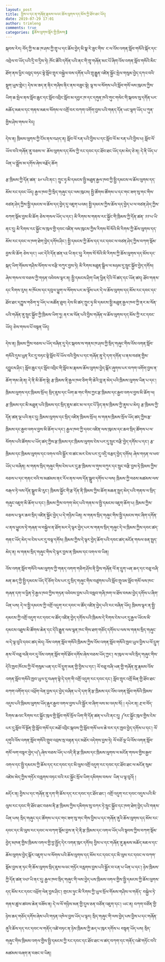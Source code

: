 ```yaml
---
layout: post
title: བྱིས་པ་དང་ན་གཞོན་རྣམས་ལའང་ཆོས་ལུགས་དད་མོས་ཀྱི་ཐོབ་ཐང་ཡོད།
date: 2019-07-29 17:01
author: trimleng
comments: true
categories: [ཆོས་ལུགས་སྐོར་གྱི་ཁྲིམས།]
---
```

<!-- wp:paragraph -->
<p>སྐབས་རེར། བོད་ཀྱི་ས་ཆ་ཁ་ཤས་ཀྱི་གྲྭ་པ་དང་ཆོས་བྱེད་མི་སྣ་རེ་ཟུང་གིས་ ང་ལ་འོས་འགན་སློབ་གསོའི་སྐོར་དང་འབྲེལ་བ་ཡོད་པའི་དྲི་བ་དྲིས་ཏེ། ཁོང་ཚོའི་དགོན་པའི་ནང་གི་གྲྭ་གཞོན་མང་པོ་ཞིག་འོས་འགན་སློབ་གསོའི་མིང་ཐོག་ནས་ཕྱིར་འབུད་བཏང་སྟེ་སློབ་གྲྭར་བསྐྱེལ་བས་དགོན་པའི་གྲྭ་རྒྱུན་འཛིན་སྐྱོང་སྤེལ་གསུམ་བྱེད་དཀའ་བའི་སྡུག་ཡུས་གླེང་། དེས་མ་ཟད་ན་ནིང་གཞིས་ནིང་ནས་བཟུང་སྟེ། ལྷ་ས་ལ་སོགས་པའི་སློབ་གསོ་ལས་ཁུངས་ཀྱིས་ཡིག་ཆ་སྤེལ་ནས་སློབ་ཆུང་དང་སློབ་འབྲིང་སློབ་མ་དབྱར་ཁ་དང་དགུན་ཁའི་གུང་གསེང་གི་སྐབས་སུ་དགོན་པར་མཆོད་མཇལ་དང་གནས་མཇལ་སོགས་ལ་འགྲོ་བར་བཀག་འགོག་བྱས་པའི་གནད་དོན་ཡང་ལྷག་ཡོད་པ་ཀུན་གྱིས་ཤེས་གསལ་རེད།&nbsp;</p>
<!-- /wp:paragraph -->

<!-- wp:more -->
<!--more-->
<!-- /wp:more -->

<!-- wp:paragraph -->
<p>དེས་ན། ཁྲིམས་ལུགས་ཀྱི་ངོས་ནས་བཤད་ན། སློབ་ལོ་རན་པའི་བྱིས་པ་དང་སློབ་ལོ་མ་རན་པའི་བྱིས་པ། སློབ་ལོ་ཡོལ་བའི་གཞོན་ནུ་བཅས་ལ་ ཆོས་ལུགས་དད་མོས་ཀྱི་རང་དབང་དང་ཐོབ་ཐང་ཡོད་དམ་མེད་ཅེ་ན། དེ་ནི་ཡོད་པ་ཡིན་པ་སྨྲོས་མ་དགོས་ཞེས་བརྗོད་ཆོག </p>
<!-- /wp:paragraph -->

<!-- wp:paragraph -->
<p>རྩ་ཁྲིམས་ཀྱི་དོན་ཚན་ ༣༦་པའི་ནང་། ཀྲུང་ཧྭ་མི་དམངས་སྤྱི་མཐུན་རྒྱལ་ཁབ་ཀྱི་སྤྱི་དམངས་ལ་ཆོས་ལུགས་དད་མོས་རང་དབང་ཡོད། རྒྱལ་ཁབ་ཀྱི་སྲིད་གཞུང་དང་ལས་ཁུངས། སྤྱི་ཚོགས་ཚོགས་པ་དང་གང་ཟག་སུ་གང་གིས་བཙན་ཤེད་ཀྱིས་སྤྱི་དམངས་ལ་ཆོས་དད་བྱེད་དུ་འཇུག་པའམ། སྤྱི་དམངས་ཀྱིས་ཆོས་དད་བྱེད་པ་ལ་བཙན་ཤེད་ཀྱིས་བཀག་སྡོམ་བྱས་མི་ཆོག ཅེས་གསལ་ཡོད་པ་དང་། མི་རིགས་ས་གནས་རང་སྐྱོང་གི་ཁྲིམས་ཀྱི་དོན་ཚན་ ༡༡་པ་ཡི་ནང་དུ། མི་རིགས་རང་སྐྱོང་ས་ཁུལ་གྱི་དབང་འཛིན་ལས་ཁུངས་ཀྱིས་རིགས་སོ་སོའི་མི་རིགས་ཀྱི་ཆོས་ལུགས་དད་མོས་རང་དབང་ལ་ཁག་ཐེག་བྱེད་དགོས་ཤིང་། སྤྱི་དམངས་ཀྱི་ཆོས་དད་རང་དབང་ལ་བཙན་ཤེད་ཀྱིས་བཀག་སྡོམ་བྱས་མི་ཆོག ཅེས་དང་། ཡང་དེའི་དོན་ཚན་༥༣་ཡི་ནང་དུ། རིགས་སོ་སོའི་མི་རིགས་ཀྱི་ཆོས་ལུགས་དད་མོས་དང་སྐད་ཡིག་གོམས་གཤིས་སོགས་ལ་བརྩི་བཀུར་བྱས་ཏེ། མི་རིགས་མཐུན་སྒྲིལ་ལ་མཉམ་དུ་སྲུང་སྐྱོབ་བྱེད་དགོས། ཞེས་གསལ་བ་བཅས་ཀྱི་གཏན་འབེབས་ལྟར་ན། སྤྱི་དམངས་ཤིག་ཡིན་ཕྱིན་དེའི་ལོ་ཚད་དང་ཡོན་ཚད། ཐོབ་གནས་དང་རིགས་རུས། ས་ཁོངས་དང་དབུལ་ཕྱུག་ལ་སོགས་པར་མ་ལྟོས་པར་དེ་ལ་ཆོས་ལུགས་དད་མོས་རང་དབང་དང་ཐོབ་ཐང་དཀྱུས་གཅིག་ཏུ་ཡོད་པ་མཚོན་ཐུབ། དེས་མི་ཚད་ཀྲུང་ཧྭ་མི་དམངས་སྤྱི་མཐུན་རྒྱལ་ཁབ་ཀྱི་ནར་མ་སོན་པའི་གཞོན་ནུ་སྲུང་སྐྱོབ་ཀྱི་ཁྲིམས་ཡིག་ཏུ། ནར་མ་སོན་པའི་བྱིས་གཞོན་ལ་ཆོས་ལུགས་དད་མོས་ཀྱི་རང་དབང་ཡོད། ཅེས་གསལ་པོ་བསྟན་ཡོད། </p>
<!-- /wp:paragraph -->

<!-- wp:paragraph -->
<p>དེས་ན། ཁྲིམས་ཀྱིས་བཅས་པ་ཡོད་བཞིན་དུ་དེང་སྐབས་ས་གནས་ཁ་ཤས་ཀྱི་སྲིད་གཞུང་གིས་འོས་འགན་སློབ་གསོའི་དུས་ཡུན་རིང་དུ་བཏང་སྟེ་སློབ་ལོ་ཡོལ་བའི་བྱིས་པ་དང་གཞོན་ནུ་དེ་དག་དགོན་པ་ནས་བཙན་གྱིས་དབྱུངས་ཤིང་། སློབ་ཆུང་དང་སློབ་འབྲིང་གི་སློབ་མ་རྣམས་ཆོས་ལུགས་བྱེད་སྒོར་ཞུགས་པར་བཀག་འགོག་བྱས་ན་ཆོག་གམ་ཞེ་ན། དེ་ནི་མི་ཆོག་སྟེ། རྩ་ཁྲིམས་ནི་རྒྱལ་ཁབ་ཅིག་གི་ཆེའི་བླ་ན་མེད་པའི་ཁྲིམས་ལུགས་ཡིན་པ་དང་། ཁྲིམས་ལུགས་དང་ཁྲིམས་སྲོལ། སྲིད་ཇུས་དང་ཡིག་ཆ་གང་གིས་ཀྱང་རྩ་ཁྲིམས་དང་རྒྱབ་འགལ་བྱས་མི་ཆོག་ལ། རྩ་ཁྲིམས་དང་མི་མཐུན་པའི་ཁྲིམས་དང་སྲིད་ཇུས་ཚང་མ་ལ་དང་པོ་ཉིད་ནས་ཁྲིམས་ཀྱི་ནུས་པ་མེད། རྩ་ཁྲིམས་ཀྱི་དོན་ཚན་ལྔ་པའི་ནང་དུ། ཁྲིམས་ལུགས་དང་སྲིད་འཛིན་ཁྲིམས་སྲོལ། ས་གནས་ཁྲིམས་སྲོལ་ཡོད་ཚད་ཀྱིས་རྩ་ཁྲིམས་དང་རྒྱབ་འགལ་བྱས་མི་ཆོག་པ་དང་། རྒྱལ་ཁབ་ཀྱི་དབང་འཛིན་ལས་ཁུངས་དང་ཆབ་སྲིད་ཚོགས་པ་ལ་སོགས་པའི་ཚོགས་པ་ཡོད་ཚད་ཀྱིས་རྩ་ཁྲིམས་དང་ཁྲིམས་ལུགས་ངེས་པར་དུ་སྲུང་བརྩི་བྱེད་དགོས་པ་དང་། རྩ་ཁྲིམས་དང་ཁྲིམས་ལུགས་དང་འགལ་བའི་སྦྱོར་བ་ཚང་མར་ངེས་པར་དུ་འདྲི་བརྩད་བྱེད་དགོས། ཞེས་གཏན་ལ་ཕབ་ཡོད་པ་བཞིན། ས་གནས་སྲིད་གཞུང་གིས་ངེས་པར་དུ་རྩ་ཁྲིམས་ལ་གུས་བཀུར་དང་སྲུང་བརྩི་བྱས་ཏེ་ཁྲིམས་ཀྱིས་བཅས་པ་དང་གནང་བའི་ས་མཚམས་ནང་རོལ་ནས་ལས་དོན་སྒྲུབ་དགོས་པ་ལས། ཁྲིམས་ཀྱི་བཅས་མཚམས་ལས་བརྒལ་ཏེ་ལས་དོན་སྒྲུབ་མི་རུང་། ཁྲིམས་སྐྱོང་གི་རྩ་དོན་ནི་ཁྲིམས་ཀྱིས་ཆོག་མཆན་སྤྲད་མེད་པའི་གནས་ལ་སྲིད་གཞུང་འཇུག་མི་ཆོག་པ་དང་། ཁྲིམས་ཀྱིས་བཀག་མེད་པའི་གནས་ལ་སྤྱི་དམངས་འཇུག་ཆོག་པ། ཁྲིམས་ཀྱིས་བཅས་པ་ལྟར་ཆབ་སྲིད་འཛིན་སྐྱོང་བྱེད་པ་དེ་གཉིས་ཡིན། ས་གནས་སྲིད་གཞུང་གིས་སྤྱི་དམངས་གང་ཞིག་དགོན་པ་ནས་ཕྱུངས་ཏེ་གཞན་ལ་བསྐྱེལ་ན་ཐོག་མར་དེ་ལྟར་བྱེད་པར་ས་གནས་སྲིད་གཞུང་དེ་ལ་ཁྲིམས་ཀྱིས་དབང་ཚད་གནང་ཡོད་མེད་ལ་ངེས་པར་དུ་བལྟ་དགོས། ཁྲིམས་ཀྱིས་དེ་ལྟར་བྱེད་ཆོག་པའི་དབང་ཚད་མངོན་གསལ་ཅན་སྤྲད་མེད་ན། ས་གནས་སྲིད་གཞུང་གིས་དེ་ལྟར་བྱས་ན་ཁྲིམས་དང་འགལ་བ་ཡིན།&nbsp;</p>
<!-- /wp:paragraph -->

<!-- wp:paragraph -->
<p>འོས་འགན་སློབ་གསོའི་ལམ་ལུགས་ཀྱི་གནད་འགག་གཅིག་ཤོས་ནི་བྱིས་གཞོན་ལོ་ན་དྲུག་ཡན་ཆད་དང་བཅུ་བཞི་མན་ཆད་ཀྱི་སྤྱི་དམངས་ཡོད་དོ་ཅོག་ངེས་པར་དུ་སྲིད་གཞུང་གིས་བཙུགས་པའི་སློབ་གྲྭའམ་སློབ་གསོ་ལས་ཁང་གཞན་དག་ལ་ཕྱིན་ཏེ་རྒྱལ་ཁབ་ཀྱིས་གཏན་འབེབས་བྱས་པའི་བསླབ་གཞི་ཁག་ལ་ཐོས་བསམ་བྱེད་དགོས་པ་ཞིག་ཡིན་པས། དེ་ལ་སྤྱི་དམངས་ཀྱི་འགྲོ་འདུག་རང་དབང་ལ་ཚོད་འཛིན་བྱེད་པའི་རང་བཞིན་ཡོད། ཁྲིམས་ལྟར་ན་སྤྱི་དམངས་ཀྱི་འགྲོ་འདུག་རང་དབང་ལ་ཚོད་འཛིན་བྱེད་དགོས་པའི་ཁྲིམས་དེ་རིགས་ངེས་པར་དུ་རྒྱལ་ཡོངས་མི་དམངས་འཐུས་མི་ཚོགས་ཆེན་དང་དེའི་རྒྱུན་ལས་ལྷན་ཁང་གིས་ཐག་གཅོད་དགོས་པ་ལས་ས་གནས་སྲིད་གཞུང་ལ་དེ་ལྟ་བུའི་དབང་ཚད་མེད། འོས་འགན་སློབ་གསོའི་ཁྲིམས་ཀྱིས་འོས་འགན་སློབ་གསོའི་ཁྱབ་ཡུལ་བྱིས་པ་ལོ་དྲུག་ནས་ལོ་བཅུ་བཞི་བར་དུ་འོས་འགན་སློབ་གསོ་ཐོབ་དགོས་ཞེས་བཅས་ཡོད་ཀྱང་། ས་ཁུལ་ལ་ལའི་སྲིད་གཞུང་གིས་དེའི་ཁྱབ་ཁོངས་ཀྱི་ལོ་གསུམ་ཡན་དང་ལོ་དྲུག་མན་གྱི་བྱིས་པ་དང་། ལོ་བཅུ་བཞི་ཡན་གྱི་གཞོན་ནུ་རྣམས་འོས་འགན་སློབ་གསོའི་ཁྱབ་ཡུལ་དུ་བཞག་སྟེ་དེ་དག་གི་འགྲོ་འདུག་རང་དབང་དང་། སློབ་གྲྭར་འགྲོ་མིན་གྱི་ཐོབ་ཐང་བཀག་འགོག་དང་འཕྲོག་ལེན་བྱས་དང་བྱེད་བཞིན་པ་དེ་དག་ནི་རྩ་ཁྲིམས་དང་འོས་འགན་སློབ་གསོའི་ཁྲིམས་འདུས་པའི་ཁྲིམས་ལུགས་ཡོད་རྒུར་རྒྱབ་འགལ་བྱས་པའི་སྦྱོར་བ་ཞིག་ལས་མ་འདས་སོ། ། དཔེར་ན། རྔ་བ་བོད་རིགས་ཆའང་རིགས་རང་སྐྱོང་ཁུལ་གྱི་སློབ་གསོ་སྲོལ་ཡིག་གི་དོན་ཚན་༥་པའི་ནང་དུ། ༼རང་སྐྱོང་ཁུལ་གྱིས་ངེས་པར་དུ་སློབ་ལོ་སྔོན་གྱི་སློབ་གསོ་དང་མཐོ་འབྲིང་སྐབས་ཀྱི་སློབ་གསོ་ཕལ་ཆེ་བར་དར་ཁྱབ་བྱེད་དགོས་པ་དང་། ལོ་དགུའི་འོས་འགན་སློབ་གསོའི་གྲུབ་འབྲས་སྲ་བརྟན་དང་མཐོར་འདེགས་བྱས་ཏེ། ལོ་བཅོ་ལྔ་ཡི་འོས་འགན་སློབ་གསོ་ལག་བསྟར་བྱེད་པ།༽ཞེས་བཅས་ཡོད་པ་འདི་ནི་རྩ་ཁྲིམས་དང་ཁྲིམས་ལུགས་ལ་མངོན་གསལ་གྱིས་རྒྱབ་འགལ་དང་སྤྱི་དམངས་ཀྱི་ཆོས་དད་རང་དབང་དང་མི་ལུས་འགྲོ་འདུག་རང་དབང་དང་ཐོབ་ཐང་ལ་མངོན་སུམ་འཛེམ་མེད་ཀྱིས་གཏོར་བརླགས་བཏང་བའི་རང་སྐྱོང་སྲོལ་ཡིག་དམིགས་བསལ་ ཡིན་པ་ལྟ་བུའོ།&nbsp;།</p>
<!-- /wp:paragraph -->

<!-- wp:paragraph -->
<p>མདོར་ན། བྱིས་པ་དང་གཞོན་ནུ་དག་གི་ཆོས་དད་རང་དབང་དང་ཐོབ་ཐང་། འགྲོ་འདུག་རང་དབང་འདུས་པའི་མི་ལུས་རང་དབང་གི་ཐོབ་ཐང་བཅས་ནི་རྩ་ཁྲིམས་ཀྱིས་དམིགས་སུ་བཀར་ཏེ་སྲུང་སྐྱོབ་དང་ཁག་ཐེག་བྱེད་པའི་གནས་ཡིན་པས། སྲིད་གཞུང་དང་ཚོགས་པ་དང་གང་ཟག་སུ་གང་གིས་བྱིས་པ་དང་གཞོན་ནུའི་ཆོས་ལུགས་དད་མོས་རང་དབང་དང་མི་ལུས་རང་དབང་ལ་བཀག་སྡོམ་བྱས་ན་དེ་ནི་རྩ་ཁྲིམས་དང་འགལ་ཡོད་པའི་སྟབས་ཀྱིས་བཀག་སྡོམ་བྱེད་མཁན་གྱིས་ཁྲིམས་འགལ་གྱི་བྱ་སྤྱོད་དེར་འགན་ཁུར་དགོས། བྱིས་པ་དང་གཞོན་ནུ་རྣམས་མཆོད་མཇལ་དང་ཆོས་ལུགས་བྱེད་སྒོར་འཇུག་པ་ལ་སོགས་པའི་ཆོས་ལུགས་དད་མོས་རང་དབང་དང་མི་ལུས་རང་དབང་ལ་བཀག་སྡོམ་བྱས་ན་ཏང་གི་ཆོས་ལུགས་སྲིད་ཇུས་ལའང་གཏོར་བརླགས་བྱས་པའི་སྦྱོར་བ་ངན་པ་ཡིན་པ་དང་། ཉེས་ཁྲིམས་ཀྱི་དོན་ཚན་༢༥༡་ཡི་ནང་དུ། རྒྱལ་ཁབ་སྲིད་གཞུང་གི་ལས་བྱེད་པས་ཁྲིམས་འགལ་གྱིས་སྤྱི་དམངས་ཀྱི་ཆོས་ལུགས་དད་མོས་རང་དབང་འཕྲོག་ལེན་བྱས་ཤིང་། གྲངས་ཉུང་མི་རིགས་ཀྱི་ཡུལ་སྲོལ་གོམས་གཤིས་ལ་གནོད་ བསྐྱེལ་ཏེ་གནས་ཚུལ་ཚབས་ཆེན་བཟོས་ན། དེ་ལ་ལོ་གཉིས་མན་གྱི་དུས་ཅན་བཙོན་འཇུག་དང་། ཡང་ན། བཀག་བཙོན་གྱི་ཉེས་ཆད་གཅོད་དགོས་ཞེས་པའི་གཏན་འཁེལ་བྱས་ཡོད་པ་ལྟར། སྲིད་གཞུང་གི་ལས་བྱེད་པས་བྱིས་པ་དང་གཞོན་ནུའི་ཆོས་དད་རང་དབང་ལ་གནོད་འཚེ་བཏང་ན་ཉེས་ཁྲིམས་ཀྱི་ཆད་པ་ཁུར་དགོས་པ བསྟན་ཡོད་པས། སྲིད་གཞུང་གིས་ཁྲིམས་འགལ་གྱིས་སྤྱི་དམངས་ཀྱི་རང་དབང་དང་ཐོབ་ཐང་ལ་ཚད་བཀག་དང་གནོད་འཚེ་གཏོང་བའི་མཚམས་བཞག་ན་བཟང་བ་ཡིན།&nbsp;</p>
<!-- /wp:paragraph -->
